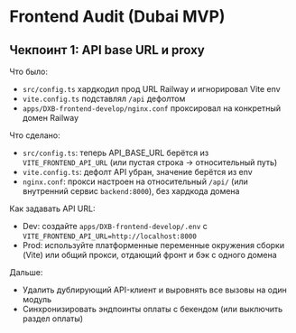 # Frontend Audit (Dubai MVP)

## Чекпоинт 1: API base URL и proxy

Что было:
- `src/config.ts` хардкодил прод URL Railway и игнорировал Vite env
- `vite.config.ts` подставлял `/api` дефолтом
- `apps/DXB-frontend-develop/nginx.conf` проксировал на конкретный домен Railway

Что сделано:
- `src/config.ts`: теперь API_BASE_URL берётся из `VITE_FRONTEND_API_URL` (или пустая строка → относительный путь)
- `vite.config.ts`: дефолт API убран, значение берётся из env
- `nginx.conf`: прокси настроен на относительный `/api/` (или внутренний сервис `backend:8000`), без хардкода домена

Как задавать API URL:
- Dev: создайте `apps/DXB-frontend-develop/.env` с `VITE_FRONTEND_API_URL=http://localhost:8000`
- Prod: используйте платформенные переменные окружения сборки (Vite) или общий прокси, отдающий фронт и бэк с одного домена

Дальше:
- Удалить дублирующий API-клиент и выровнять все вызовы на один модуль
- Синхронизировать эндпоинты оплаты с бекендом (или выключить раздел оплаты)

